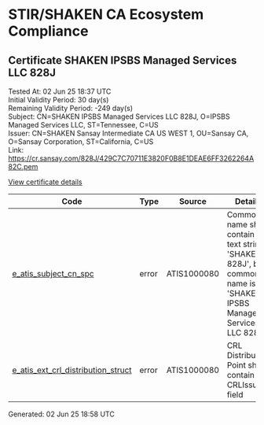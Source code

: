 # STIR/SHAKEN CA Ecosystem Compliance

## Certificate SHAKEN IPSBS Managed Services LLC 828J

Tested At: 02 Jun 25 18:37 UTC\
Initial Validity Period: 30 day(s)\
Remaining Validity Period: -249 day(s)\
Subject: CN=SHAKEN IPSBS Managed Services LLC 828J, O=IPSBS Managed Services LLC, ST=Tennessee, C=US\
Issuer: CN=SHAKEN Sansay Intermediate CA US WEST 1, OU=Sansay CA, O=Sansay Corporation, ST=California, C=US\
Link: https://cr.sansay.com/828J/429C7C70711E3820F0B8E1DEAE6FF3262264A82C.pem

[View certificate details](https://x509.io/?cert=MIIC2zCCAoGgAwIBAgIUQpx8cHEeOCDwuOHerm%2FzJiJkqCwwCgYIKoZIzj0EAwIwgYUxCzAJBgNVBAYTAlVTMRMwEQYDVQQIDApDYWxpZm9ybmlhMRswGQYDVQQKDBJTYW5zYXkgQ29ycG9yYXRpb24xEjAQBgNVBAsMCVNhbnNheSBDQTEwMC4GA1UEAwwnU0hBS0VOIFNhbnNheSBJbnRlcm1lZGlhdGUgQ0EgVVMgV0VTVCAxMB4XDTI0MDgyNzAwMTIyMVoXDTI0MDkyNjAwMTIyMVowdzELMAkGA1UEBhMCVVMxEjAQBgNVBAgMCVRlbm5lc3NlZTEjMCEGA1UECgwaSVBTQlMgTWFuYWdlZCBTZXJ2aWNlcyBMTEMxLzAtBgNVBAMMJlNIQUtFTiBJUFNCUyBNYW5hZ2VkIFNlcnZpY2VzIExMQyA4MjhKMFkwEwYHKoZIzj0CAQYIKoZIzj0DAQcDQgAEDShEx4cnZ31MAysnbxMraQzdzibEL%2BeVsH4G033WsSQe8ZhzcdJbLmeANlhKpvGi34rAYld4bx9TYd4VQ7cxP6OB2zCB2DAWBggrBgEFBQcBGgQKMAigBhYEODI4SjAXBgNVHSAEEDAOMAwGCmCGSAGG%2FwkBAQQwHQYDVR0OBBYEFELysdZtK9UtpJTfucKRMe8KYe8XMB8GA1UdIwQYMBaAFKzTk%2FVDQ8wKvkVYFxN9knzcwwFGMEcGA1UdHwRAMD4wPKA6oDiGNmh0dHBzOi8vYXV0aGVudGljYXRlLWFwaS5pY29uZWN0aXYuY29tL2Rvd25sb2FkL3YxL2NybDAMBgNVHRMBAf8EAjAAMA4GA1UdDwEB%2FwQEAwIHgDAKBggqhkjOPQQDAgNIADBFAiB4BwVZNdytbxBdqb8fOTiiyfLQhEAV%2Fp9mM%2Bdo%2BvndswIhANApxvNH%2FMaLjMhi0jHX4EuT9%2BhE2OpDlJiuPOFdFY3J)

| Code | Type | Source | Details |
|------|------|--------|---------|
| [e_atis_subject_cn_spc](../../ISSUES/e_atis_subject_cn_spc/README.md) | error | ATIS1000080 | Common name shall contain the text string 'SHAKEN 828J', but common name is 'SHAKEN IPSBS Managed Services LLC 828J' |
| [e_atis_ext_crl_distribution_struct](../../ISSUES/e_atis_ext_crl_distribution_struct/README.md) | error | ATIS1000080 | CRL Distribution Point shall contain a CRLIssuer field |


Generated: 02 Jun 25 18:58 UTC